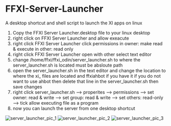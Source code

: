 # FFXI-Server-Launcher
A desktop shortcut and shell script to launch the XI apps on linux

1. Copy the FFXI Server Launcher.desktop file to your linux desktop
2. right click on FFXI Server Launcher and allow exeacute
3. right click FFXI Server Launcher click permissions in owner: make read & execute in other: read only
4. right click FFXI Server Launcher open with other select text editor
5. change /home/ffxi/ffxi_odin/server_launcher.sh to where the server_launcher.sh is located must be absloute path
6. open the server_launcher.sh in the text editor and change the location to where the xi_ files are located and ffxiahbot if you have it if you do not want to use ahbot then delete that line in the server_launcher.sh then save changes
7. right click server_launcher.sh --> properites --> permissions --> set owner: read & write --> set group: read & write --> set others: read-only --> tick allow executing file as a program
8. now you can launch the server from one desktop shortcut

![server_launcher_pic_1](https://github.com/user-attachments/assets/55825f9a-1156-44fc-82c8-a743cbfee8d8)
![server_launcher_pic_2](https://github.com/user-attachments/assets/12d41e43-46ed-45a1-ae6d-e34e360e143f)
![server_launcher_pic_3](https://github.com/user-attachments/assets/a9b6a237-8f24-49f3-b1c2-d29f7c2ddcf0)
